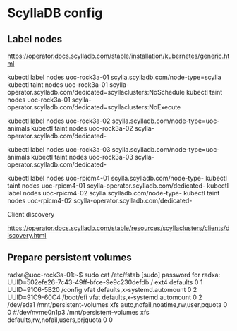 # ScyllaDB config

## Label nodes

https://operator.docs.scylladb.com/stable/installation/kubernetes/generic.html

kubectl label nodes uoc-rock3a-01 scylla.scylladb.com/node-type=scylla
kubectl taint nodes uoc-rock3a-01 scylla-operator.scylladb.com/dedicated=scyllaclusters:NoSchedule
kubectl taint nodes uoc-rock3a-01 scylla-operator.scylladb.com/dedicated=scyllaclusters:NoExecute

kubectl label nodes uoc-rock3a-02 scylla.scylladb.com/node-type=uoc-animals
kubectl taint nodes uoc-rock3a-02 scylla-operator.scylladb.com/dedicated-

kubectl label nodes uoc-rock3a-03 scylla.scylladb.com/node-type=uoc-animals
kubectl taint nodes uoc-rock3a-03 scylla-operator.scylladb.com/dedicated-


kubectl label nodes uoc-rpicm4-01 scylla.scylladb.com/node-type-
kubectl taint nodes uoc-rpicm4-01 scylla-operator.scylladb.com/dedicated-
kubectl label nodes uoc-rpicm4-02 scylla.scylladb.com/node-type-
kubectl taint nodes uoc-rpicm4-02 scylla-operator.scylladb.com/dedicated-



Client discovery

https://operator.docs.scylladb.com/stable/resources/scyllaclusters/clients/discovery.html


## Prepare persistent volumes


radxa@uoc-rock3a-01:~$ sudo cat /etc/fstab
[sudo] password for radxa: 
UUID=502efe26-7c43-49ff-bfce-9e9c230defdb	/	ext4	defaults	0	1
UUID=91C6-5B20	/config	vfat	defaults,x-systemd.automount	0	2
UUID=91C9-60C4	/boot/efi	vfat	defaults,x-systemd.automount	0	2
/dev/sda1 /mnt/persistent-volumes	xfs	auto,nofail,noatime,rw,user,pquota	0	0
#/dev/nvme0n1p3	/mnt/persistent-volumes	xfs	defaults,rw,nofail,users,prjquota	0	0
